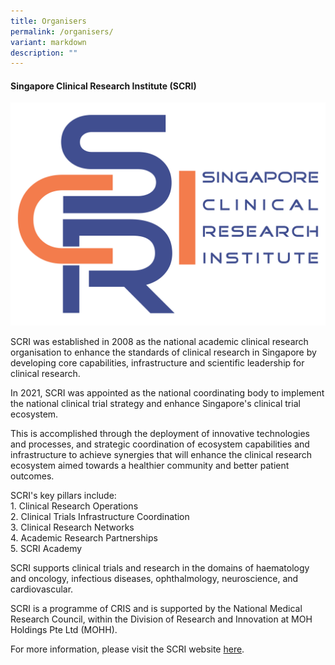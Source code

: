 ```yaml
---
title: Organisers
permalink: /organisers/
variant: markdown
description: ""
---
```

<h4><strong>Singapore Clinical Research Institute (SCRI)</strong></h4>

<div class="row padding--top--xl">
	<div class="col is-6">
		<img src="/images/scri_logo.png">
	</div>
</div>
<div class="row">
	<div class="col is-12">
				<p>SCRI was established in 2008 as the national academic clinical research organisation to enhance the standards of clinical research in Singapore by developing core capabilities, infrastructure and scientific leadership for clinical research.</p>

<p>In 2021, SCRI was appointed as the national coordinating body to implement the national clinical trial strategy and enhance Singapore's clinical trial ecosystem.</p>

<p>This is accomplished through the deployment of innovative technologies and processes, and strategic coordination of ecosystem capabilities and infrastructure to achieve synergies that will enhance the clinical research ecosystem aimed towards a healthier community and better patient outcomes.</p>

<p>SCRI's key pillars include:<br>
1. 	Clinical Research Operations<br>
2. 	Clinical Trials Infrastructure Coordination<br>
3. 	Clinical Research Networks<br>
4. 	Academic Research Partnerships<br>
5. 	SCRI Academy</p>

<p>SCRI supports clinical trials and research in the domains of haematology and oncology, infectious diseases, ophthalmology, neuroscience, and cardiovascular.</p>

<p>SCRI is a programme of CRIS and is supported by the National Medical Research Council, within the Division of Research and Innovation at MOH Holdings Pte Ltd (MOHH).</p>
		<p>For more information, please visit the SCRI website <a href="https://www.scri.edu.sg">here</a>.</p>
	</div>
</div>